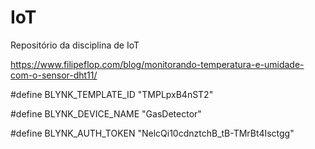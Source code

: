 # IoT
Repositório da disciplina de IoT

https://www.filipeflop.com/blog/monitorando-temperatura-e-umidade-com-o-sensor-dht11/

#define BLYNK_TEMPLATE_ID "TMPLpxB4nST2"

#define BLYNK_DEVICE_NAME "GasDetector"

#define BLYNK_AUTH_TOKEN "NelcQi10cdnztchB_tB-TMrBt4Isctgg"

